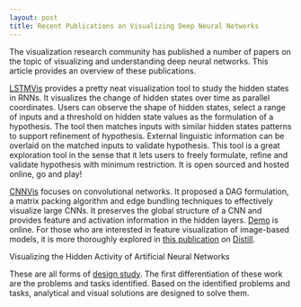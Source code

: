 ```yaml
---
layout: post
title: Recent Publications on Visualizing Deep Neural Networks
---
```


The visualization research community has published a number of papers on the topic of visualizing and understanding deep neural networks. This article provides an overview of these publications.

[LSTMVis](http://lstm.seas.harvard.edu) provides a pretty neat visualization tool to study the hidden states in RNNs. It visualizes the change of hidden states over time as parallel coordinates. Users can observe the shape of hidden states, select a range of inputs and a threshold on hidden state values as the formulation of a hypothesis. The tool then matches inputs with similar hidden states patterns to support refinement of hypothesis. External linguistic information can be overlaid on the matched inputs to validate hypothesis. This tool is a great exploration tool in the sense that it lets users to freely formulate, refine and validate hypothesis with minimum restriction. It is open sourced and hosted online, go and play!

[CNNVis](https://arxiv.org/abs/1604.07043) focuses on convolutional networks. It proposed a DAG formulation, a matrix packing algorithm and edge bundling techniques to effectively visualize large CNNs. It preserves the global structure of a CNN and provides feature and activation information in the hidden layers. [Demo](http://shixialiu.com/publications/cnnvis/demo/) is online. For those who are interested in feature visualization of image-based models, it is more thoroughly explored in [this publication](https://distill.pub/2017/feature-visualization/) on [Distill](https://distill.pub).

Visualizing the Hidden Activity of Artificial Neural Networks

These are all forms of [design study](http://ieeexplore.ieee.org/document/6327248/). The first differentiation of these work are the problems and tasks identified. Based on the identified problems and tasks, analytical and visual solutions are designed to solve them. 